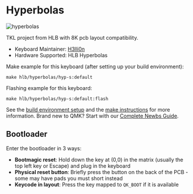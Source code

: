 # Hyperbolas

![hyperbolas](https://mint-tomato-83b.notion.site/image/attachment%3A80a8f4b8-9c85-41f6-8fe5-5ce0d04d3ee3%3A4k_2025v6_Hyperbolas16.jpg?table=block&id=2303f3e3-ee19-8076-9b95-e92cb368dec3&spaceId=41a0dc7a-fdbe-4a75-8b60-e3a45cfce97f&width=2000&userId=&cache=v2)

TKL project from HLB with 8K pcb layout compatibility.

* Keyboard Maintainer: [H3lli0n](https://github.com/H3lli0n)
* Hardware Supported: HLB Hyperbolas

Make example for this keyboard (after setting up your build environment):

    make hlb/hyperbolas/hyp-s:default

Flashing example for this keyboard:

    make hlb/hyperbolas/hyp-s:default:flash

See the [build environment setup](https://docs.qmk.fm/#/getting_started_build_tools) and the [make instructions](https://docs.qmk.fm/#/getting_started_make_guide) for more information. Brand new to QMK? Start with our [Complete Newbs Guide](https://docs.qmk.fm/#/newbs).

## Bootloader

Enter the bootloader in 3 ways:

* **Bootmagic reset**: Hold down the key at (0,0) in the matrix (usually the top left key or Escape) and plug in the keyboard
* **Physical reset button**: Briefly press the button on the back of the PCB - some may have pads you must short instead
* **Keycode in layout**: Press the key mapped to `QK_BOOT` if it is available
